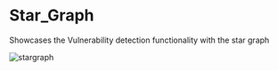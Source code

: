 # Star_Graph

Showcases the Vulnerability detection functionality with the star graph

![stargraph](../../docs/_figures/Star.png)
